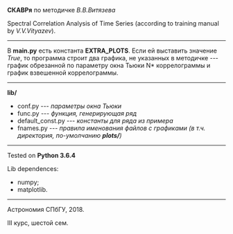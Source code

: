 **СКАВРя** по методичке _В.В.Витязева_

Spectral Correlation Analysis of Time Series 
(according to training manual by _V.V.Vityazev_).

---

В **main.py** есть константа **EXTRA_PLOTS**. 
Если ей выставить значение _True_, то программа строит два графика, не указанных в методичке --- график обрезанной по параметру окна Тьюки N* коррелограммы и график взвешенной коррелограммы. 

---
**lib/**
- conf.py --- _параметры окна Тьюки_
- func.py --- _функция, генерирующая ряд_
- default_const.py --- _константы для ряда из примера_
- fnames.py --- _правила именования файлов с графиками (в т.ч. директория, по-умолчанию **plots/**)_

---
Tested on **Python 3.6.4**

Lib dependences:
- numpy;
- matplotlib.


---
Астрономия СПбГУ, 2018.

III курс, шестой сем. 